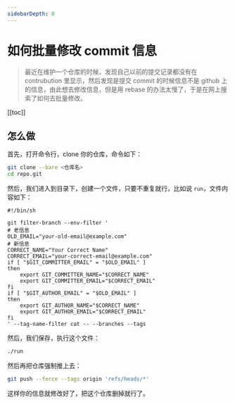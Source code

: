```yaml
---
sidebarDepth: 0
---
```

# 如何批量修改 commit 信息

> 最近在维护一个仓库的时候，发现自己以前的提交记录都没有在 contrubution 里显示，然后发现是提交 commit 的时候信息不是 github 上的信息，由此想去修改信息，但是用 rebase 的办法太慢了，于是在网上搜索了如何去批量修改。

[[toc]]

## 怎么做

首先，打开命令行，clone 你的仓库，命令如下：

```bash
git clone --bare <仓库名>
cd repo.git
```

然后，我们进入到目录下，创建一个文件，只要不重复就行，比如说 `run`，文件内容如下：

```shell
#!/bin/sh

git filter-branch --env-filter '
# 老信息
OLD_EMAIL="your-old-email@example.com"
# 新信息
CORRECT_NAME="Your Correct Name"
CORRECT_EMAIL="your-correct-email@example.com"
if [ "$GIT_COMMITTER_EMAIL" = "$OLD_EMAIL" ]
then
    export GIT_COMMITTER_NAME="$CORRECT_NAME"
    export GIT_COMMITTER_EMAIL="$CORRECT_EMAIL"
fi
if [ "$GIT_AUTHOR_EMAIL" = "$OLD_EMAIL" ]
then
    export GIT_AUTHOR_NAME="$CORRECT_NAME"
    export GIT_AUTHOR_EMAIL="$CORRECT_EMAIL"
fi
' --tag-name-filter cat -- --branches --tags
```

然后，我们保存，执行这个文件：

```bash
./run
```

然后再把仓库强制推上去：

```bash
git push --force --tags origin 'refs/heads/*'
```

这样你的信息就修改好了，把这个仓库删掉就行了。
